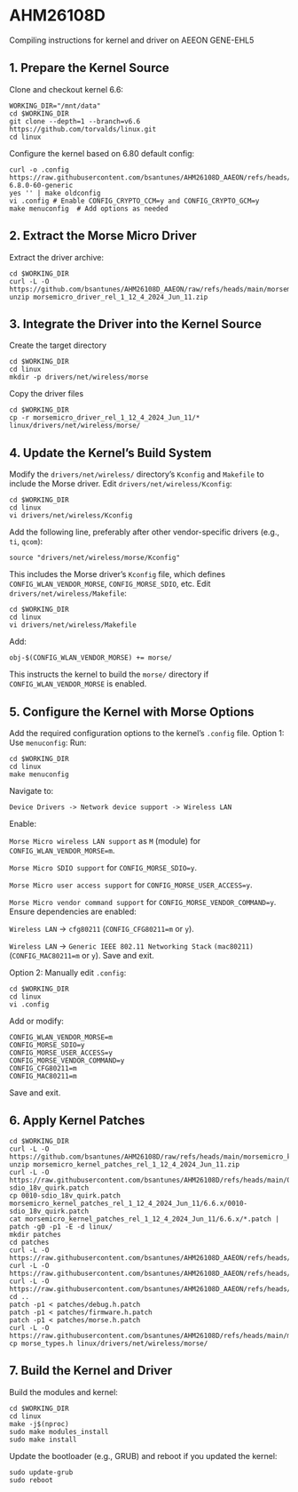 # AHM26108D
Compiling instructions for kernel and driver on AEEON GENE-EHL5

## 1. Prepare the Kernel Source
Clone and checkout kernel 6.6:
```
WORKING_DIR="/mnt/data"
cd $WORKING_DIR
git clone --depth=1 --branch=v6.6 https://github.com/torvalds/linux.git
cd linux
```
Configure the kernel based on 6.80 default config:
```
curl -o .config https://raw.githubusercontent.com/bsantunes/AHM26108D_AAEON/refs/heads/main/config-6.8.0-60-generic 
yes '' | make oldconfig
vi .config # Enable CONFIG_CRYPTO_CCM=y and CONFIG_CRYPTO_GCM=y
make menuconfig  # Add options as needed
```
## 2. Extract the Morse Micro Driver
Extract the driver archive:
```
cd $WORKING_DIR
curl -L -O https://github.com/bsantunes/AHM26108D_AAEON/raw/refs/heads/main/morsemicro_driver_rel_1_12_4_2024_Jun_11.zip
unzip morsemicro_driver_rel_1_12_4_2024_Jun_11.zip
```
## 3. Integrate the Driver into the Kernel Source
Create the target directory
```
cd $WORKING_DIR
cd linux
mkdir -p drivers/net/wireless/morse
```
Copy the driver files
```
cd $WORKING_DIR
cp -r morsemicro_driver_rel_1_12_4_2024_Jun_11/* linux/drivers/net/wireless/morse/
```
## 4. Update the Kernel’s Build System
Modify the `drivers/net/wireless/` directory’s `Kconfig` and `Makefile` to include the Morse driver.
Edit `drivers/net/wireless/Kconfig`:
```
cd $WORKING_DIR
cd linux
vi drivers/net/wireless/Kconfig
```
Add the following line, preferably after other vendor-specific drivers (e.g., `ti`, `qcom`):
```
source "drivers/net/wireless/morse/Kconfig"
```
This includes the Morse driver’s `Kconfig` file, which defines `CONFIG_WLAN_VENDOR_MORSE`, `CONFIG_MORSE_SDIO`, etc.
Edit `drivers/net/wireless/Makefile`:
```
cd $WORKING_DIR
cd linux
vi drivers/net/wireless/Makefile
```
Add:
```
obj-$(CONFIG_WLAN_VENDOR_MORSE) += morse/
```
This instructs the kernel to build the `morse/` directory if `CONFIG_WLAN_VENDOR_MORSE` is enabled.
## 5. Configure the Kernel with Morse Options
Add the required configuration options to the kernel’s `.config` file.
Option 1: Use `menuconfig`:
Run:
```
cd $WORKING_DIR
cd linux
make menuconfig
```
Navigate to:

`Device Drivers -> Network device support -> Wireless LAN`

Enable:

`Morse Micro wireless LAN support` as `M` (module) for `CONFIG_WLAN_VENDOR_MORSE=m`.

`Morse Micro SDIO support` for `CONFIG_MORSE_SDIO=y`.

`Morse Micro user access support` for `CONFIG_MORSE_USER_ACCESS=y`.

`Morse Micro vendor command support` for `CONFIG_MORSE_VENDOR_COMMAND=y`. Ensure dependencies are enabled:

`Wireless LAN` -> `cfg80211` (`CONFIG_CFG80211=m` or `y`).

`Wireless LAN` -> `Generic IEEE 802.11 Networking Stack` `(mac80211)` (`CONFIG_MAC80211=m` or `y`). Save and exit.

Option 2: Manually edit `.config`:
```
cd $WORKING_DIR
cd linux
vi .config
```
Add or modify:
```
CONFIG_WLAN_VENDOR_MORSE=m
CONFIG_MORSE_SDIO=y
CONFIG_MORSE_USER_ACCESS=y
CONFIG_MORSE_VENDOR_COMMAND=y
CONFIG_CFG80211=m
CONFIG_MAC80211=m
```
Save and exit.
## 6. Apply Kernel Patches
```
cd $WORKING_DIR
curl -L -O https://github.com/bsantunes/AHM26108D/raw/refs/heads/main/morsemicro_kernel_patches_rel_1_12_4_2024_Jun_11.zip
unzip morsemicro_kernel_patches_rel_1_12_4_2024_Jun_11.zip
curl -L -O https://raw.githubusercontent.com/bsantunes/AHM26108D/refs/heads/main/0010-sdio_18v_quirk.patch
cp 0010-sdio_18v_quirk.patch  morsemicro_kernel_patches_rel_1_12_4_2024_Jun_11/6.6.x/0010-sdio_18v_quirk.patch 
cat morsemicro_kernel_patches_rel_1_12_4_2024_Jun_11/6.6.x/*.patch | patch -g0 -p1 -E -d linux/
mkdir patches
cd patches
curl -L -O https://raw.githubusercontent.com/bsantunes/AHM26108D_AAEON/refs/heads/main/debug.h.patch
curl -L -O https://raw.githubusercontent.com/bsantunes/AHM26108D_AAEON/refs/heads/main/firmware.h.patch
curl -L -O https://raw.githubusercontent.com/bsantunes/AHM26108D_AAEON/refs/heads/main/morse.h.patch
cd ..
patch -p1 < patches/debug.h.patch
patch -p1 < patches/firmware.h.patch
patch -p1 < patches/morse.h.patch
curl -L -O https://raw.githubusercontent.com/bsantunes/AHM26108D/refs/heads/main/morse_types.h
cp morse_types.h linux/drivers/net/wireless/morse/
```
## 7. Build the Kernel and Driver
Build the modules and kernel:
```
cd $WORKING_DIR
cd linux
make -j$(nproc)
sudo make modules_install
sudo make install
```
Update the bootloader (e.g., GRUB) and reboot if you updated the kernel:
```
sudo update-grub
sudo reboot
```
